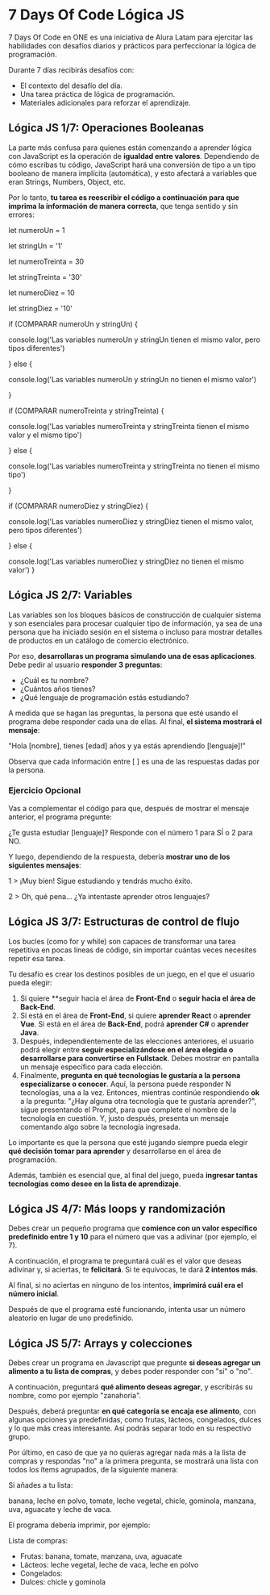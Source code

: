 # 7 Days Of Code Lógica JS
7 Days Of Code en ONE es una iniciativa de Alura Latam para ejercitar las habilidades con desafíos diarios y prácticos para perfeccionar la lógica de programación. 

Durante 7 días recibirás desafíos con: 

- El contexto del desafío del día.
- Una tarea práctica de lógica de programación.
- Materiales adicionales para reforzar el aprendizaje.

## Lógica JS 1/7: Operaciones Booleanas

La parte más confusa para quienes están comenzando a aprender lógica con JavaScript es la operación de **igualdad entre valores**. Dependiendo de cómo escribas tu código, JavaScript hará una conversión de tipo a un tipo booleano de manera implícita (automática), y esto afectará a variables que eran Strings, Numbers, Object, etc.

Por lo tanto, **tu tarea es reescribir el código a continuación para que imprima la información de manera correcta**, que tenga sentido y sin errores:

let numeroUn = 1

let stringUn = '1'

let numeroTreinta = 30

let stringTreinta = '30'

let numeroDiez = 10

let stringDiez = '10'

if (COMPARAR numeroUn y stringUn) {

  console.log('Las variables numeroUn y stringUn tienen el mismo valor, pero tipos diferentes')
  
} else {

  console.log('Las variables numeroUn y stringUn no tienen el mismo valor')
  
}

if (COMPARAR numeroTreinta y stringTreinta) {

  console.log('Las variables numeroTreinta y stringTreinta tienen el mismo valor y el mismo tipo')
  
} else {

  console.log('Las variables numeroTreinta y stringTreinta no tienen el mismo tipo')
  
}

if (COMPARAR numeroDiez y stringDiez) {

  console.log('Las variables numeroDiez y stringDiez tienen el mismo valor, pero tipos diferentes')
  
} else {

  console.log('Las variables numeroDiez y stringDiez no tienen el mismo valor')
}

## Lógica JS 2/7: Variables

Las variables son los bloques básicos de construcción de cualquier sistema y son esenciales para procesar cualquier tipo de información, ya sea de una persona que ha iniciado sesión en el sistema o incluso para mostrar detalles de productos en un catálogo de comercio electrónico.

Por eso, **desarrollaras un programa simulando una de esas aplicaciones**. Debe pedir al usuario **responder 3 preguntas**:

- ¿Cuál es tu nombre?
- ¿Cuántos años tienes?
- ¿Qué lenguaje de programación estás estudiando?

A medida que se hagan las preguntas, la persona que esté usando el programa debe responder cada una de ellas. Al final, **el sistema mostrará el mensaje**:
 
"Hola [nombre], tienes [edad] años y ya estás aprendiendo [lenguaje]!"

Observa que cada información entre [ ] es una de las respuestas dadas por la persona.

### Ejercicio Opcional

Vas a complementar el código para que, después de mostrar el mensaje anterior, el programa pregunte:

¿Te gusta estudiar [lenguaje]? Responde con el número 1 para SÍ o 2 para NO.

Y luego, dependiendo de la respuesta, debería **mostrar uno de los siguientes mensajes**:


1 > ¡Muy bien! Sigue estudiando y tendrás mucho éxito.

2 > Oh, qué pena... ¿Ya intentaste aprender otros lenguajes?

## Lógica JS 3/7: Estructuras de control de flujo

Los bucles (como for y while) son capaces de transformar una tarea repetitiva en pocas líneas de código, sin importar cuántas veces necesites repetir esa tarea.

Tu desafío es crear los destinos posibles de un juego, en el que el usuario pueda elegir:

1. Si quiere **seguir hacia el área de **Front-End** o **seguir hacia el área de Back-End**.
2. Si está en el área de **Front-End**, si quiere **aprender React** o **aprender Vue**. Si está en el área de **Back-End**, podrá **aprender C#** o **aprender Java**.
3. Después, independientemente de las elecciones anteriores, el usuario podrá elegir entre **seguir especializándose en el área elegida o desarrollarse para convertirse en Fullstack**. Debes mostrar en pantalla un mensaje específico para cada elección.
4. Finalmente, **pregunta en qué tecnologías le gustaría a la persona especializarse o conocer**. Aquí, la persona puede responder N tecnologías, una a la vez. Entonces, mientras continúe respondiendo **ok** a la pregunta: "¿Hay alguna otra tecnología que te gustaría aprender?", sigue presentando el Prompt, para que complete el nombre de la tecnología en cuestión. Y, justo después, presenta un mensaje comentando algo sobre la tecnología ingresada.
 
Lo importante es que la persona que esté jugando siempre pueda elegir **qué decisión tomar para aprender** y desarrollarse en el área de programación.

Además, también es esencial que, al final del juego, pueda **ingresar tantas tecnologías como desee en la lista de aprendizaje**.

## Lógica JS 4/7: Más loops y randomización

Debes crear un pequeño programa que **comience con un valor específico predefinido entre 1 y 10** para el número que vas a adivinar (por ejemplo, el 7).

A continuación, el programa te preguntará cuál es el valor que deseas adivinar y, si aciertas, te **felicitará**. Si te equivocas, te dará **2 intentos más**. 

Al final, si no aciertas en ninguno de los intentos, **imprimirá cuál era el número inicial**.

Después de que el programa esté funcionando, intenta usar un número aleatorio en lugar de uno predefinido.

## Lógica JS 5/7: Arrays y colecciones

Debes crear un programa en Javascript que pregunte **si deseas agregar un alimento a tu lista de compras**, y debes poder responder con "sí" o "no".

A continuación, preguntará **qué alimento deseas agregar**, y escribirás su nombre, como por ejemplo "zanahoria".

Después, deberá preguntar **en qué categoría se encaja ese alimento**, con algunas opciones ya predefinidas, como frutas, lácteos, congelados, dulces y lo que más creas interesante. Así podrás separar todo en su respectivo grupo.

Por último, en caso de que ya no quieras agregar nada más a la lista de compras y respondas "no" a la primera pregunta, se mostrará una lista con todos los ítems agrupados, de la siguiente manera:

Si añades a tu lista:

banana, leche en polvo, tomate, leche vegetal, chicle, gominola, manzana, uva, aguacate y leche de vaca. 

El programa debería imprimir, por ejemplo:

Lista de compras:

- Frutas: banana, tomate, manzana, uva, aguacate
- Lácteos: leche vegetal, leche de vaca, leche en polvo
- Congelados: 
- Dulces: chicle y gominola